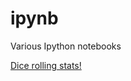 ipynb
=====

Various Ipython notebooks

[Dice rolling stats!](http://nbviewer.ipython.org/github/cwebster2/ipynb/blob/master/Dice%20rolling%20stats.ipynb)
